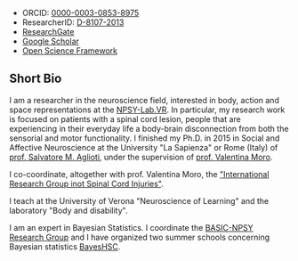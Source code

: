* ORCID: [0000-0003-0853-8975](https://orcid.org/0000-0003-0853-8975)
* ResearcherID: [D-8107-2013](https://publons.com/researcher/D-8107-2013/)
* [ResearchGate](https://www.researchgate.net/profile/Michele_Scandola)
* [Google Scholar](https://scholar.google.com/citations?user=mRc0hxsAAAAJ&hl=it)
* [Open Science Framework](https://osf.io/4kcn2/)

## Short Bio

I am a researcher in the neuroscience field, interested in body, action and space representations at the [NPSY-Lab.VR](http://sites.hss.univr.it/npsy-labvr/).
In particular, my research work is focused on patients with a spinal cord lesion,
people that are experiencing in their everyday life a body-brain disconnection from both the sensorial and 
motor functionality.
I finished my Ph.D. in 2015 in Social and Affective Neuroscience at the University "La Sapienza" or Rome (Italy) of [prof. Salvatore M. Aglioti](https://agliotilab.org/lab-staff/principal-investigator), under the supervision of [prof. Valentina Moro](www.dsu.univr.it/?ent=persona&id=2097).

I co-coordinate, altogether with prof. Valentina Moro, the ["International Research Group inot Spinal Cord Injuries"](http://sites.hss.univr.it/npsy-labvr/spinal-cord-injury-research-center/).

I teach at the University of Verona "Neuroscience of Learning" and the laboratory "Body and disability".

I am an expert in Bayesian Statistics. I coordinate the [BASIC-NPSY Research Group](http://sites.hss.univr.it/npsy-labvr/basic-npsy-research-group/) and I have organized two summer schools concerning Bayesian statistics [BayesHSC](http://sites.hss.univr.it/bayeshsc/).
